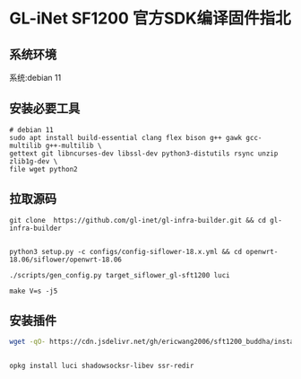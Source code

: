 # GL-iNet SF1200 官方SDK编译固件指北

## 系统环境

系统:debian 11 

## 安装必要工具

```shell
# debian 11
sudo apt install build-essential clang flex bison g++ gawk gcc-multilib g++-multilib \
gettext git libncurses-dev libssl-dev python3-distutils rsync unzip zlib1g-dev \
file wget python2

```

## 拉取源码

```shell
git clone  https://github.com/gl-inet/gl-infra-builder.git && cd gl-infra-builder


python3 setup.py -c configs/config-siflower-18.x.yml && cd openwrt-18.06/siflower/openwrt-18.06

./scripts/gen_config.py target_siflower_gl-sft1200 luci

make V=s -j5
```



## 安装插件

```bash
wget -qO- https://cdn.jsdelivr.net/gh/ericwang2006/sft1200_buddha/install.sh | sh


opkg install luci shadowsocksr-libev ssr-redir
```

